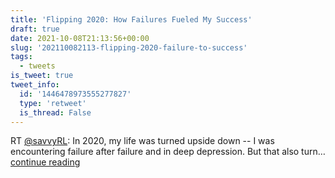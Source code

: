```yaml
---
title: 'Flipping 2020: How Failures Fueled My Success'
draft: true
date: 2021-10-08T21:13:56+00:00
slug: '202110082113-flipping-2020-failure-to-success'
tags:
  - tweets
is_tweet: true
tweet_info:
  id: '1446478973555277827'
  type: 'retweet'
  is_thread: False
---
```




RT [@savvyRL](https://x.com/savvyRL): In 2020, my life was turned upside down -- I was encountering failure after failure and in deep depression. But that also turn… [continue reading](https://x.com/sytelus/status/1446478973555277827)
